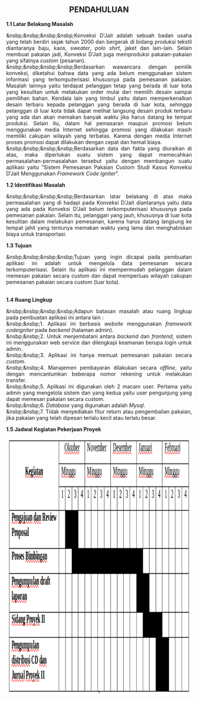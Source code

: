 <h2 align="center"BAB I <br>PENDAHULUAN </h2>
<strong>1.1	Latar Belakang Masalah</strong>
<p align="justify">
&nsbp;&nsbp;&nsbp;&nsbp;Konveksi D’Jait adalah sebuah badan usaha yang telah berdiri sejak tahun 2000 dan bergerak di bidang produksi tekstil diantaranya baju, kaos, <i>sweater</i>, <i>polo shirt</i>, jaket dan lain-lain. Selain membuat pakaian jadi, Konveksi D’Jait juga memproduksi pakaian-pakaian yang sifatnya <i>custom</i> (pesanan). <br>
&nsbp;&nsbp;&nsbp;&nsbp;Berdasarkan wawancara dengan pemilik konveksi, diketahui bahwa data yang ada belum menggunakan sistem informasi yang terkomputerisasi khususnya pada pemesanan pakaian. Masalah lainnya yaitu terdapat pelanggan tetap yang berada di luar kota yang kesulitan untuk melakukan order mulai dari memilih desain sampai pemilihan bahan. Kendala lain yang timbul yaitu dalam memperkenalkan desain terbaru kepada pelanggan yang berada di luar kota, sehingga pelanggan di luar kota tidak dapat melihat langsung desain produk terbaru yang ada dan akan memakan banyak waktu jika harus datang ke tempat produksi. 
Selain itu, dalam hal pemasaran maupun promosi belum menggunakan media Internet sehingga promosi yang dilakukan masih memiliki cakupan wilayah yang terbatas. Karena dengan media Internet proses promosi dapat dilakukan dengan cepat dan hemat biaya.<br>
&nsbp;&nsbp;&nsbp;&nsbp;Berdasarkan data dan fakta yang diuraikan di atas, maka diperlukan suatu sistem yang dapat memecahkan permasalahan-permasalahan tersebut yaitu dengan membangun suatu aplikasi yaitu “Sistem Pemesanan Pakaian Custom Studi Kasus Konveksi D’Jait Menggunakan <i>Framework Code Igniter</i>”.<br>
</p>
<strong>1.2	Identifikasi Masalah</strong>
<p align="justify">
&nsbp;&nsbp;&nsbp;&nsbp;Berdasarkan latar belakang di atas maka permasalahan yang di hadapi pada Konveksi D’Jait diantaranya yaitu data yang ada pada Konveksi D’Jait belum terkomputerisasi khususnya pada pemesanan pakaian. Selain itu, pelanggan yang jauh, khususnya di luar kota kesulitan dalam melakukan pemesanan, karena harus datang langsung ke tempat jahit yang tentunya memakan waktu yang lama dan menghabiskan biaya untuk transportasi.
</p>

<strong>1.3	Tujuan</strong>
<p align="justify">
&nsbp;&nsbp;&nsbp;&nsbp;Tujuan yang ingin dicapai pada pembuatan aplikasi ini adalah untuk mengelola data pemesanan secara terkomputerisasi. Selain itu aplikasi ini mempermudah pelanggan dalam memesan pakaian secara custom dan dapat memperluas wilayah cakupan pemesanan pakaian secara custom (luar kota).
</p>
<br>
<strong>1.4	Ruang Lingkup</strong>
<p align="justify">
&nsbp;&nsbp;&nsbp;&nsbp;Adapun batasan masalah atau ruang lingkup pada pembuatan aplikasi ini antara lain :<br>
&nsbp;&nsbp;1.	Aplikasi ini berbasis <i>website</i> menggunakan <i>framework codeigniter</i> pada <i>backend</i> (halaman admin).<br>
&nsbp;&nsbp;2.	Untuk menjembatani antara <i>backend</i> dan <i>frontend</i>, sistem ini menggunakan web service dan dilengkapi keamanan berupa login untuk admin. <br>
&nsbp;&nsbp;3.	Aplikasi ini hanya memuat pemesanan pakaian secara <i>custom</i>. <br>
&nsbp;&nsbp;4.	Manajemen pembayaran dilakukan secara <i>offline</i>, yaitu dengan mencantumkan beberapa nomor rekening untuk melakukan transfer.<br>
&nsbp;&nsbp;5.	Aplikasi ini digunakan oleh 2 macam user. Pertama yaitu admin yang mengelola sistem  dan yang kedua yaitu user pengunjung yang dapat memesan pakaian secara custom.<br>
&nsbp;&nsbp;6.	<i>Database</i> yang digunakan adalah <i>Mysql</i>.<br>
&nsbp;&nsbp;7.	Tidak menyediakan fitur return atau pengembalian pakaian, jika pakaian yang telah dipesan terlalu kecil atau terlalu besar.<br>
</p>


<strong>1.5	Jadwal Kegiatan Pekerjaan Proyek</strong>
<p align="justify">
<p align="center">
<img src="../../img/Proposal/jadwalkegiatan.png" width="650" height="700">
</p>
